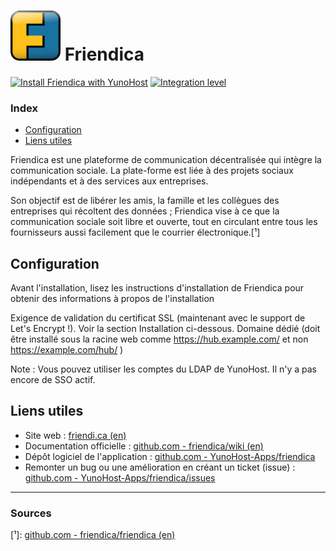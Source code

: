 # <img src="/images/friendica_logo.JPEG" width="80px" alt="logo de Friendica"> Friendica

[![Install Friendica with YunoHost](https://install-app.yunohost.org/install-with-yunohost.png)](https://install-app.yunohost.org/?app=friendica) [![Integration level](https://dash.yunohost.org/integration/friendica.svg)](https://dash.yunohost.org/appci/app/friendica)

### Index

- [Configuration](#configuration)
- [Liens utiles](#liens-utiles)

Friendica est une plateforme de communication décentralisée qui intègre la communication sociale. La plate-forme est liée à des projets sociaux indépendants et à des services aux entreprises.

Son objectif est de libérer les amis, la famille et les collègues des entreprises qui récoltent des données ; Friendica vise à ce que la communication sociale soit libre et ouverte, tout en circulant entre tous les fournisseurs aussi facilement que le courrier électronique.[¹]

## Configuration

Avant l'installation, lisez les instructions d'installation de Friendica pour obtenir des informations à propos de l'installation

Exigence de validation du certificat SSL (maintenant avec le support de Let's Encrypt !). Voir la section Installation ci-dessous.
Domaine dédié (doit être installé sous la racine web comme https://hub.example.com/ et non https://example.com/hub/ )

Note : Vous pouvez utiliser les comptes du LDAP de YunoHost. Il n'y a pas encore de SSO actif.

## Liens utiles

 + Site web : [friendi.ca (en)](https://friendi.ca/)
 + Documentation officielle : [github.com - friendica/wiki (en)](https://github.com/friendica/friendica/wiki)
 + Dépôt logiciel de l'application : [github.com - YunoHost-Apps/friendica](https://github.com/YunoHost-Apps/friendica_ynh)
 + Remonter un bug ou une amélioration en créant un ticket (issue) : [github.com - YunoHost-Apps/friendica/issues](https://github.com/YunoHost-Apps/friendica_ynh/issues)

------

### Sources

[¹]: [github.com - friendica/friendica (en)](https://github.com/friendica/friendica)

